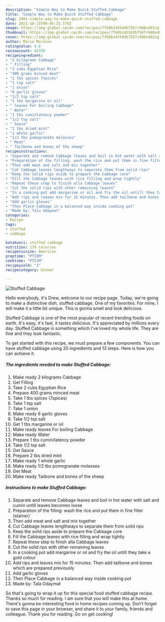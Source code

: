 ```yaml
---
description: "Simple Way to Make Quick Stuffed Cabbage"
title: "Simple Way to Make Quick Stuffed Cabbage"
slug: 2491-simple-way-to-make-quick-stuffed-cabbage
date: 2021-10-15T00:45:21.578Z
image: https://img-global.cpcdn.com/recipes/7fb0b1455ddb7567/680x482cq70/stuffed-cabbage-recipe-main-photo.jpg
thumbnail: https://img-global.cpcdn.com/recipes/7fb0b1455ddb7567/680x482cq70/stuffed-cabbage-recipe-main-photo.jpg
cover: https://img-global.cpcdn.com/recipes/7fb0b1455ddb7567/680x482cq70/stuffed-cabbage-recipe-main-photo.jpg
author: Marie Morales
ratingvalue: 4.6
reviewcount: 45370
recipeingredient:
- "2 kilograms Cabbage"
- " Filling"
- "2 cubs Egyptian Rice"
- "400 grams minced meat"
- "1 tbs spices 7spices"
- "1 tsp salt"
- "1 onion"
- "6 garlic gloves"
- "1/2 tsp salt"
- "1 tbs margarine or oil"
- " leaves For boiling Cabbage"
- " Water"
- "1 tbs cuminlatency powder"
- "1/2 tsp salt"
- " Sauce"
- "2 tbs dried mint"
- "1 whole garlic"
- "1/2 tbs pomegranate molasses"
- " Meat"
- " Tailbone and bones of the sheep"
recipeinstructions:
- "Separate and remove Cabbage leaves and boil in hot water with salt and cumin untill leaves becomes loose"
- "Préparation of the filling: wash the rice and put them in fine filter (stainer)"
- "Then add meat and salt and mix together"
- "Cut Cabbage leaves lengthways to separate them from solid rips"
- "Keep the solid rips aside to prepare the Cabbage core"
- "Fill the Cabbage leaves with rice filling and wrap tightly"
- "Repeat these step to finish alla Cabbage leaves"
- "Cut the solid rips with other remaining leaves"
- "In a cooking pot add margarine or oil and fry the oil untill they take a gold colour"
- "Add rips and leaves mix for 15 minutes. Then add tailbone and bones which are prepared previously"
- "Add garlic gloves"
- "Then Place Cabbage in a balanced way inside cooking pot"
- "Made by: Tala Odaymat"
categories:
- Recipe
tags:
- stuffed
- cabbage

katakunci: stuffed cabbage 
nutrition: 179 calories
recipecuisine: American
preptime: "PT15M"
cooktime: "PT51M"
recipeyield: "1"
recipecategory: Dinner

---
```



![Stuffed Cabbage](https://img-global.cpcdn.com/recipes/7fb0b1455ddb7567/680x482cq70/stuffed-cabbage-recipe-main-photo.jpg)

Hello everybody, it's Drew, welcome to our recipe page. Today, we're going to make a distinctive dish, stuffed cabbage. One of my favorites. For mine, I will make it a little bit unique. This is gonna smell and look delicious.



Stuffed Cabbage is one of the most popular of recent trending foods on earth. It's easy, it's fast, it tastes delicious. It's appreciated by millions every day. Stuffed Cabbage is something which I've loved my whole life. They are fine and they look fantastic.


To get started with this recipe, we must prepare a few components. You can have stuffed cabbage using 20 ingredients and 13 steps. Here is how you can achieve it.

<!--inarticleads1-->

##### The ingredients needed to make Stuffed Cabbage:

1. Make ready 2 kilograms Cabbage
1. Get  Filling
1. Take 2 cubs Egyptian Rice
1. Prepare 400 grams minced meat
1. Take 1 tbs spices (7spices)
1. Take 1 tsp salt
1. Take 1 onion
1. Make ready 6 garlic gloves
1. Take 1/2 tsp salt
1. Get 1 tbs margarine or oil
1. Make ready  leaves For boiling Cabbage
1. Make ready  Water
1. Prepare 1 tbs cumin/latency powder
1. Take 1/2 tsp salt
1. Get  Sauce
1. Prepare 2 tbs dried mint
1. Make ready 1 whole garlic
1. Make ready 1/2 tbs pomegranate molasses
1. Get  Meat
1. Make ready  Tailbone and bones of the sheep




<!--inarticleads2-->

##### Instructions to make Stuffed Cabbage:

1. Separate and remove Cabbage leaves and boil in hot water with salt and cumin untill leaves becomes loose
1. Préparation of the filling: wash the rice and put them in fine filter (stainer)
1. Then add meat and salt and mix together
1. Cut Cabbage leaves lengthways to separate them from solid rips
1. Keep the solid rips aside to prepare the Cabbage core
1. Fill the Cabbage leaves with rice filling and wrap tightly
1. Repeat these step to finish alla Cabbage leaves
1. Cut the solid rips with other remaining leaves
1. In a cooking pot add margarine or oil and fry the oil untill they take a gold colour
1. Add rips and leaves mix for 15 minutes. Then add tailbone and bones which are prepared previously
1. Add garlic gloves
1. Then Place Cabbage in a balanced way inside cooking pot
1. Made by: Tala Odaymat




So that's going to wrap it up for this special food stuffed cabbage recipe. Thanks so much for reading. I am sure that you will make this at home. There's gonna be interesting food in home recipes coming up. Don't forget to save this page in your browser, and share it to your family, friends and colleague. Thank you for reading. Go on get cooking!
